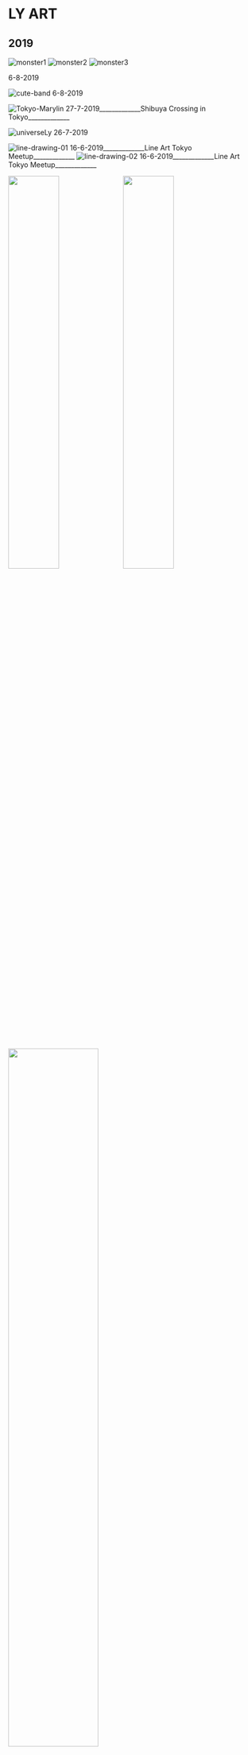 # LY ART 


## 2019

![monster1](../images/monster1.png ':size=250%') ![monster2](../images/monster2.png ':size=250%') ![monster3](../images/monster3.png ':size=250%') 

6-8-2019

![cute-band](../images/cute-band.png) 
6-8-2019

![Tokyo-Marylin](../images/Tokyo-Marylin.png)
27-7-2019_____________Shibuya Crossing in Tokyo_____________

![universeLy](../images/universeLy.png)
26-7-2019

![line-drawing-01](../images/line-drawing-01.jpg)
16-6-2019_____________Line Art Tokyo Meetup_____________
![line-drawing-02](../images/line-drawing-02.jpg)
16-6-2019_____________Line Art Tokyo Meetup_____________

<div float="left" width="100%">
  <img src="docs/images/vocdoni-1.png" width="45%" />
  <img src="docs/images/vocdoni-2.png" width="45%" /> 
  <img src="docs/images/vocdoni-3.png" width="60%" /> 
</div>

7-6-2019_____________See this drawings in [Vocdoni](https://vocdoni.io/)(awesome decentralised voting platform!) 

![cyborg-01](../images/cyborg-01.png)
21-5-2019
![cyborg-02](../images/cyborg-02.png)
21-5-2019
![cyborg-03](../images/cyborg-03.png)
21-5-2019

![carrots](../images/carrots.png)
16-3-2019
![carrot-evolving](../images/carrot-evolving.png)
25-3-2019

![Ly portrait tiles](../images/LyPortraitTiles.png)
25-3-2019

![Fatou-Matta](../images/FatouMatta.png)
12-3-2019_____________My dear friend Fatou from The Gambia_____________

![Aja](../images/aja.png)   
10-3-2019_____________Cute 9 year old gambian girl_____________

![xa-ly-da](../images/xa-ly-da.png) 

## 2018

<div float="left" width="100%">
  <img src="docs/images/cryptoXmas1.png" width="40%" />
  <img src="docs/images/cryptoXmas2.png" width="40%" /> 
  <img src="docs/images/cryptoXmas3.png" width="40%" /> 
  <img src="docs/images/cryptoXmas4.png" width="40%" /> 
</div>

20-12-2019_____________To support Venezuela with [Crypto Xmas](https://cryptoxmas.xyz/) project_____________

![simple-dreamcatcher-black](../images/simple_dreamcatcher_black.jpg)
20-9-2018_____________To support the awesome [Giveth](https://giveth.io/) team_____________
![simple-dreamcatcher-watercolor](../images/simple_dreamcatcher_watercolor_vertical.jpg)
20-9-2018_____________To support the awesome [Giveth](https://giveth.io/) team_____________
![Giveth-dreamcatcher-white](../images/Giveth_dreamcatcher_white.jpg)
20-9-2018_____________To support the awesome [Giveth](https://giveth.io/) team_____________
![Giveth-dreamcatcher-black](../images/Giveth_dreamcatcher_black.jpg)
20-9-2018_____________To support the awesome [Giveth](https://giveth.io/) team_____________


![Aglow-kids](../images/aglowkids1.png)   
29-10-2018
![Aglow-kids](../images/aglowkids2.jpg)   
29-10-2018
See this drawings in [AglowKids](http://www.aglowkids.com/)  


![3wordChallenge1](../images/3wordChallenge1.jpg)
23-6-2018___________________________3 words Challenge___________________________

![3wordChallenge3](../images/3wordChallenge3.jpg)
2-6-2018___________________________3 words Challenge___________________________

![3wordChallenge5](../images/3wordChallenge5.jpg)
1-6-2018___________________________3 words Challenge___________________________

![3wordChallenge6](../images/3wordChallenge6.jpg)
31-5-2018___________________________3 words Challenge___________________________

![xa-trust](../images/xa.jpg) 
30-5-2018

![3wordChallenge4](../images/3wordChallenge4.jpg)
30-5-2018 

![wrap](../images/wrap.jpg) 
30-5-2018  Watch [this](https://www.youtube.com/watch?v=bmYIgbj8ZMI)!!

![3wordChallenge2](../images/3wordChallenge2.jpg)
29-5-2018

![calsots](../images/calsots.jpg)
21-3-2018

![mickey-mouse](../images/mickeyMouse.jpg)
20-3-2018

![dailyChallenge](../images/dailyChallenge.jpg)
8-3-2018

![bug](../images/bug.jpg)
5-3-2018    

## 2017

![martin-karol-xmas](../images/martin-karol.png) 
20-12-2017

![igualada-xmas](../images/xmas2017.png) 
15-12-2017

![catalan-tongue](../images/catalan-tongue.jpg)
19-10-2017

![dump-communication](../images/communication.jpg)
23-9-2017

![ly-running-sketch](../images/ly-running.jpg  ':size=300%') ![ly-running-refined](../images/ly-running-cropped.png  ':size=350%')

20-9-2017

![open-head-man](../images/open-head-man.jpg)

![universe-man](../images/universe-man.jpg)

![waves](../images/waves.jpg)

![greek-sculpture](../images/sculpture.jpg)


---
  
<div style="text-align: center;">

[Contact 🐨](docs/contact.md) for any questions or feedback 😍 

</div>